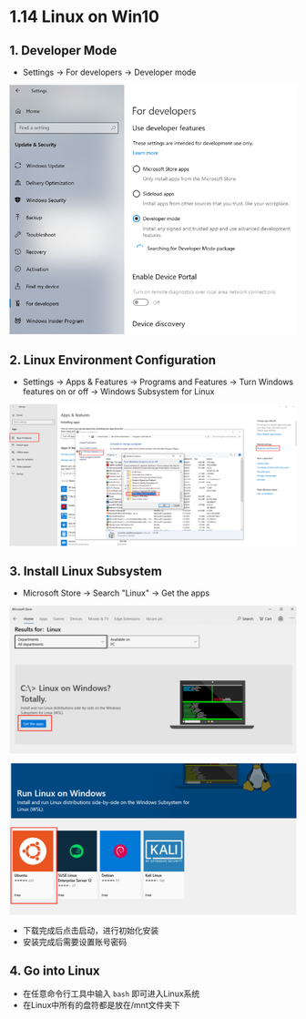 # 1.14 Linux on Win10

## 1. Developer Mode

* Settings -&gt; For developers -&gt; Developer mode

![](../.gitbook/assets/image%20%2870%29.png)

## 2. Linux Environment Configuration

* Settings -&gt; Apps & Features -&gt; Programs and Features -&gt; Turn Windows features on or off -&gt; Windows Subsystem for Linux

![](../.gitbook/assets/image%20%2874%29.png)

## 3. Install Linux Subsystem

* Microsoft Store -&gt; Search "Linux" -&gt; Get the apps 

![](../.gitbook/assets/image%20%2868%29.png)

![](../.gitbook/assets/image%20%2823%29.png)

* 下载完成后点击启动，进行初始化安装
* 安装完成后需要设置账号密码

## 4. Go into Linux

* 在任意命令行工具中输入 `bash` 即可进入Linux系统
* 在Linux中所有的盘符都是放在/mnt文件夹下

